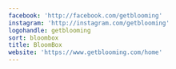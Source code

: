 ```yaml
---
facebook: 'http://facebook.com/getblooming'
instagram: 'http://instagram.com/getblooming'
logohandle: getblooming
sort: bloombox
title: BloomBox
website: 'https://www.getblooming.com/home'
---
```

